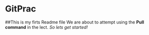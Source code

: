 # GitPrac
##This is my firts Readme file 
We are about to attempt using the  **Pull command** in the lect.
*So lets get started!* 
